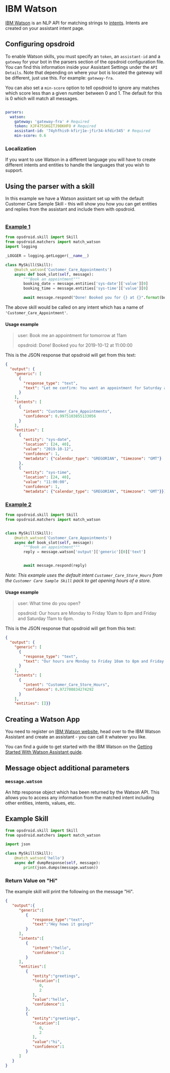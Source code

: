 # IBM Watson

[IBM Watson](https://www.ibm.com/watson) is an NLP API for matching strings to [intents](https://cloud.ibm.com/docs/services/assistant?topic=assistant-intents). Intents are created on your assistant intent page.

## Configuring opsdroid

To enable Watson skills, you must specify an `token`, an `assistant-id` and a `gateway` for your bot in the parsers section of the opsdroid configuration file.
You can find this information inside your Assistant Settings under the `API Details`. Note that depending on where your bot is located the gateway will be different, just use this. For example: `gateway-fra`.

You can also set a `min-score` option to tell opsdroid to ignore any matches which score less than a given number between 0 and 1. The default for this is 0 which will match all messages.

```yaml

parsers:
  watson:
    gateway: 'gateway-fra' # Required
    token: XJF475SKGITJ98KHFO # Required
    assistant-id: '74yhfhis9-kfirj1e-jfir34-kfdir345' # Required
    min-score: 0.6
```

### Localization

If you want to use Watson in a different language you will have to create different intents and entities to handle the languages that you wish to support.

## Using the parser with a skill

In this example we have a Watson assistant set up with the default Customer Care Sample Skill - this will show you how you can get entities and replies from the assistant and include them with opsdroid.

```{autofunction} opsdroid.matchers.match_watson
```

### [Example 1](#example1)

```python
from opsdroid.skill import Skill
from opsdroid.matchers import match_watson
import logging

_LOGGER = logging.getLogger(__name__)

class MySkill(Skill):
    @match_watson('Customer_Care_Appointments')
    async def book_slot(self, message):
        """Book an appointment"""
        booking_date = message.entities['sys-date']['value'][0]
        booking_time = message.entities['sys-time']['value'][0]

        await message.respond("Done! Booked you for {} at {}".format(booking_date, booking_time))
```

The above skill would be called on any intent which has a name of `'Customer_Care_Appointment'`.

#### Usage example

> user: Book me an appointment for tomorrow at 11am
>
> opsdroid: Done! Booked you for 2019-10-12 at 11:00:00

This is the JSON response that opsdroid will get from this text:

```json
{
  "output": {
    "generic": [
      {
        "response_type": "text",
        "text": "Let me confirm: You want an appointment for Saturday at 11 AM. Is this correct?"
      }
    ],
    "intents": [
      {
        "intent": "Customer_Care_Appointments",
        "confidence": 0.9975103855133056
      }
    ],
    "entities": [
      {
        "entity": "sys-date",
        "location": [24, 40],
        "value": "2019-10-12",
        "confidence": 1,
        "metadata": {"calendar_type": "GREGORIAN", "timezone": "GMT"}
      },
      {
        "entity": "sys-time",
        "location": [24, 40],
        "value": "11:00:00",
        "confidence": 1,
        "metadata": {"calendar_type": "GREGORIAN", "timezone": "GMT"}}]}}
```

### [Example 2](#example2)

```python
from opsdroid.skill import Skill
from opsdroid.matchers import match_watson


class MySkill(Skill):
    @match_watson('Customer_Care_Appointments')
    async def book_slot(self, message):
        """Book an appointment"""
        reply = message.watson['output']['generic'][0]['text']


        await message.respond(reply)
```

_Note: This example uses the default intent `Customer_Care_Store_Hours` from the `Customer Care Sample Skill` pack to get opening hours of a store._

#### Usage example

> user: What time do you open?
>
> opsdroid: Our hours are Monday to Friday 10am to 8pm and Friday and Saturday 11am to 6pm.

This is the JSON response that opsdroid will get from this text:

```json
{
  "output": {
    "generic": [
      {
        "response_type": "text",
        "text": "Our hours are Monday to Friday 10am to 8pm and Friday and Saturday 11am to 6pm."
      }
    ],
    "intents": [
      {
        "intent": "Customer_Care_Store_Hours",
        "confidence": 0.972700834274292
      }
    ],
    "entities": []}}
```

## Creating a Watson App

You need to register on [IBM Watson website](https://www.ibm.com/), head over to the IBM Watson Assistant and create an assistant - you can call it whatever you like.

You can find a guide to get started with the IBM Watson on the [Getting Started With Watson Assistant guide](https://cloud.ibm.com/docs/services/assistant?topic=assistant-getting-started).


## Message object additional parameters

### `message.watson`

An http response object which has been returned by the Watson API. This allows you to access any information from the matched intent including other entities, intents, values, etc.


## Example Skill

```python
from opsdroid.skill import Skill
from opsdroid.matchers import match_watson

import json

class MySkill(Skill):
    @match_watson('hello')
    async def dumpResponse(self, message):
        print(json.dumps(message.watson))
```

### Return Value on "Hi"

The example skill will print the following on the message "Hi".

```json
{
   "output":{
      "generic":[
         {
            "response_type":"text",
            "text":"Hey hows it going?"
         }
      ],
      "intents":[
         {
            "intent":"hello",
            "confidence":1
         }
      ],
      "entities":[
         {
            "entity":"greetings",
            "location":[
               0,
               2
            ],
            "value":"hello",
            "confidence":1
         },
         {
            "entity":"greetings",
            "location":[
               0,
               2
            ],
            "value":"hi",
            "confidence":1
         }
      ]
   }
}
```
